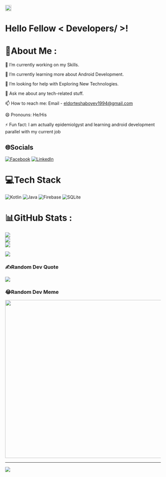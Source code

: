 
<img src = "https://media.giphy.com/media/xT9IgG50Fb7Mi0prBC/giphy.gif" width = 20px> </h1>
<p align='center'>
<h1> Hello Fellow < Developers/ >!



# 💫About Me :

🔭 I’m currently working on my Skills.

🌱 I’m currently learning more about Android Development.

🤔 I’m looking for help with Exploring New Technologies.

💬 Ask me about any tech-related stuff.

📫 How to reach me: Email - eldorteshaboyev1994@gmail.com

😄 Pronouns: He/His

⚡ Fun fact: I am actually epidemiolgyst and learning android development parallel with my current job

## 🌐Socials
[![Facebook](https://img.shields.io/badge/Facebook-%231877F2.svg?logo=Facebook&logoColor=white)](https://facebook.com/https://www.facebook.com/eldor.teshaboev.1) [![LinkedIn](https://img.shields.io/badge/LinkedIn-%230077B5.svg?logo=linkedin&logoColor=white)](https://linkedin.com/in/https://www.linkedin.com/in/os3ketchup/) 

# 💻Tech Stack
![Kotlin](https://img.shields.io/badge/kotlin-%230095D5.svg?style=for-the-badge&logo=kotlin&logoColor=white) ![Java](https://img.shields.io/badge/java-%23ED8B00.svg?style=for-the-badge&logo=java&logoColor=white) ![Firebase](https://img.shields.io/badge/firebase-%23039BE5.svg?style=for-the-badge&logo=firebase) ![SQLite](https://img.shields.io/badge/sqlite-%2307405e.svg?style=for-the-badge&logo=sqlite&logoColor=white)
# 📊GitHub Stats :
![](https://github-readme-stats.vercel.app/api?username=os3ketchup&theme=radical&hide_border=false&include_all_commits=false&count_private=false)<br/>
![](https://github-readme-streak-stats.herokuapp.com/?user=os3ketchup&theme=radical&hide_border=false)<br/>
![](https://github-readme-stats.vercel.app/api/top-langs/?username=os3ketchup&theme=radical&hide_border=false&include_all_commits=false&count_private=false&layout=compact)
  
<img align="center" src="https://github-readme-stats.vercel.app/api/wakatime?username=@os3ketchup&compact=True"/>
  
### ✍️Random Dev Quote
![](https://quotes-github-readme.vercel.app/api?type=vetical&theme=radical)

### 😂Random Dev Meme
<img src="https://random-memer.herokuapp.com/" width="512px"/>

---
[![](https://visitcount.itsvg.in/api?id=os3ketchup&icon=0&color=0)](https://visitcount.itsvg.in)
